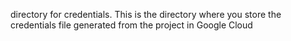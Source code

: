 directory for credentials.  This is the directory where you store the credentials file
generated from the project in Google Cloud
